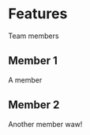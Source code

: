 # Features

Team members

## Member 1

A member

## Member 2

Another member waw!

<!-- should not include a lot of technicalities, more product demo -->